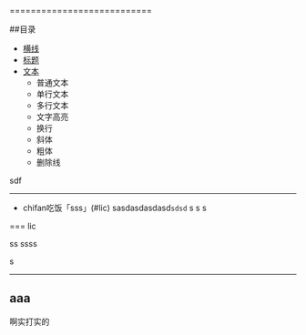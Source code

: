===========================


##目录
* [横线](#横线)
* [标题](#标题)
* [文本](#aaa)
    * 普通文本
    * 单行文本
    * 多行文本
    * 文字高亮
    * 换行
    * 斜体
    * 粗体
    * 删除线

sdf
      
-------
* chifan吃饭「sss」(#lic)
      sasdasdasdasd`sdsd`
s
s
s






===
lic

ss
ssss

s


*****
aaa
----------
啊实打实的
